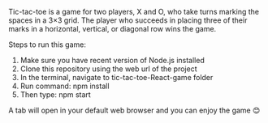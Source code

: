Tic-tac-toe is a game for two players, X and O, who take turns marking the spaces in a 3×3 grid. The player who succeeds in placing three of their marks in a horizontal, vertical, or diagonal row wins the game.

Steps to run this game:
1.	Make sure you have recent version of Node.js installed
2.	Clone this repository using the web url of the project
3.	In the terminal, navigate to tic-tac-toe-React-game folder
4.	Run command: npm install
5.	Then type: npm start

A tab will open in your default web browser and you can enjoy the game 😊
